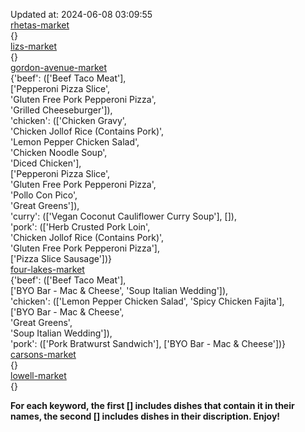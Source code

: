 Updated at: 2024-06-08 03:09:55  
[rhetas-market](https://wisc-housingdining.nutrislice.com/menu/rhetas-market/dinner/2024-06-08)  
{}  
[lizs-market](https://wisc-housingdining.nutrislice.com/menu/lizs-market/dinner/2024-06-08)  
{}  
[gordon-avenue-market](https://wisc-housingdining.nutrislice.com/menu/gordon-avenue-market/dinner/2024-06-08)  
{'beef': (['Beef Taco Meat'],  
          ['Pepperoni Pizza Slice',  
           'Gluten Free Pork Pepperoni Pizza',  
           'Grilled Cheeseburger']),  
 'chicken': (['Chicken Gravy',  
              'Chicken Jollof Rice (Contains Pork)',  
              'Lemon Pepper Chicken Salad',  
              'Chicken Noodle Soup',  
              'Diced Chicken'],  
             ['Pepperoni Pizza Slice',  
              'Gluten Free Pork Pepperoni Pizza',  
              'Pollo Con Pico',  
              'Great Greens']),  
 'curry': (['Vegan Coconut Cauliflower Curry Soup'], []),  
 'pork': (['Herb Crusted Pork Loin',  
           'Chicken Jollof Rice (Contains Pork)',  
           'Gluten Free Pork Pepperoni Pizza'],  
          ['Pizza Slice Sausage'])}  
[four-lakes-market](https://wisc-housingdining.nutrislice.com/menu/four-lakes-market/dinner/2024-06-08)  
{'beef': (['Beef Taco Meat'],  
          ['BYO Bar - Mac & Cheese', 'Soup Italian Wedding']),  
 'chicken': (['Lemon Pepper Chicken Salad', 'Spicy Chicken Fajita'],  
             ['BYO Bar - Mac & Cheese',  
              'Great Greens',  
              'Soup Italian Wedding']),  
 'pork': (['Pork Bratwurst Sandwich'], ['BYO Bar - Mac & Cheese'])}  
[carsons-market](https://wisc-housingdining.nutrislice.com/menu/carsons-market/dinner/2024-06-08)  
{}  
[lowell-market](https://wisc-housingdining.nutrislice.com/menu/lowell-market/dinner/2024-06-08)  
{}  
  
**For each keyword, the first [] includes dishes that contain it in their names, the second [] includes dishes in their discription. Enjoy!**  
